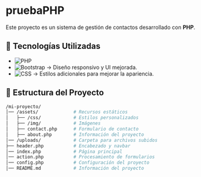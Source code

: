 # pruebaPHP

Este proyecto es un sistema de gestión de contactos desarrollado con **PHP**. 

## 🚀 Tecnologías Utilizadas

- ![PHP](https://img.shields.io/badge/PHP-777BB4?style=for-the-badge&logo=php&logoColor=white)
- ![Bootstrap](https://img.shields.io/badge/Bootstrap-7952B3?style=for-the-badge&logo=bootstrap&logoColor=white) → Diseño responsivo y UI mejorada.
- ![CSS](https://img.shields.io/badge/CSS-1572B6?style=for-the-badge&logo=css3&logoColor=white) → Estilos adicionales para mejorar la apariencia.

## 📁 Estructura del Proyecto

```bash
/mi-proyecto/
│── /assets/             # Recursos estáticos
│   ├── /css/            # Estilos personalizados
│   ├── /img/            # Imágenes
│   ├── contact.php      # Formulario de contacto
│   ├── about.php        # Información del proyecto
│── /uploads/            # Carpeta para archivos subidos
├── header.php           # Encabezado y navbar
│── index.php            # Página principal
│── action.php           # Procesamiento de formularios
│── config.php           # Configuración del proyecto
│── README.md            # Información del proyecto
